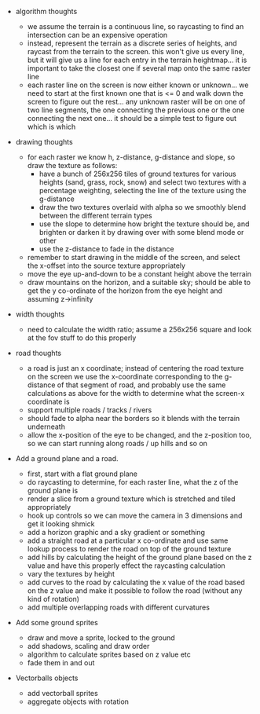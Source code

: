* algorithm thoughts
  + we assume the terrain is a continuous line, so raycasting to find an
    intersection can be an expensive operation
  + instead, represent the terrain as a discrete series of heights, and raycast
    from the terrain to the screen. this won't give us every line, but it will
    give us a line for each entry in the terrain heightmap... it is important to
    take the closest one if several map onto the same raster line
  + each raster line on the screen is now either known or unknown... we need to
    start at the first known one that is <= 0 and walk down the screen to figure
    out the rest... any unknown raster will be on one of two line segments, the
    one connecting the previous one or the one connecting the next one... it
    should be a simple test to figure out which is which

* drawing thoughts
  + for each raster we know h, z-distance, g-distance and slope, so draw the
    texture as follows:
      - have a bunch of 256x256 tiles of ground textures for various heights
        (sand, grass, rock, snow) and select two textures with a percentage
        weighting, selecting the line of the texture using the g-distance
      - draw the two textures overlaid with alpha so we smoothly blend between
        the different terrain types
      - use the slope to determine how bright the texture should be, and
        brighten or darken it by drawing over with some blend mode or other
      - use the z-distance to fade in the distance
  + remember to start drawing in the middle of the screen, and select the
    x-offset into the source texture appropriately
  + move the eye up-and-down to be a constant height above the terrain
  + draw mountains on the horizon, and a suitable sky; should be able to get the
    y co-ordinate of the horizon from the eye height and assuming z->infinity

* width thoughts
  + need to calculate the width ratio; assume a 256x256 square and look at the
    fov stuff to do this properly

* road thoughts
  + a road is just an x coordinate; instead of centering the road texture on the
    screen we use the x-coordinate corresponding to the g-distance of that
    segment of road, and probably use the same calculations as above for the
    width to determine what the screen-x coordinate is
  + support multiple roads / tracks / rivers
  + should fade to alpha near the borders so it blends with the terrain
    underneath
  + allow the x-position of the eye to be changed, and the z-position too, so we
    can start running along roads / up hills and so on

* Add a ground plane and a road.
  + first, start with a flat ground plane
  + do raycasting to determine, for each raster line, what the z of the ground
    plane is
  + render a slice from a ground texture which is stretched and tiled
    appropriately
  + hook up controls so we can move the camera in 3 dimensions and get it
    looking shmick
  + add a horizon graphic and a sky gradient or something
  + add a straight road at a particular x co-ordinate and use same lookup
    process to render the road on top of the ground texture
  + add hills by calculating the height of the ground plane based on the z value
    and have this properly effect the raycasting calculation
  + vary the textures by height
  + add curves to the road by calculating the x value of the road based on the
    z value and make it possible to follow the road (without any kind of
    rotation)
  + add multiple overlapping roads with different curvatures

* Add some ground sprites
  + draw and move a sprite, locked to the ground
  + add shadows, scaling and draw order
  + algorithm to calculate sprites based on z value etc
  + fade them in and out

* Vectorballs objects
  + add vectorball sprites
  + aggregate objects with rotation
